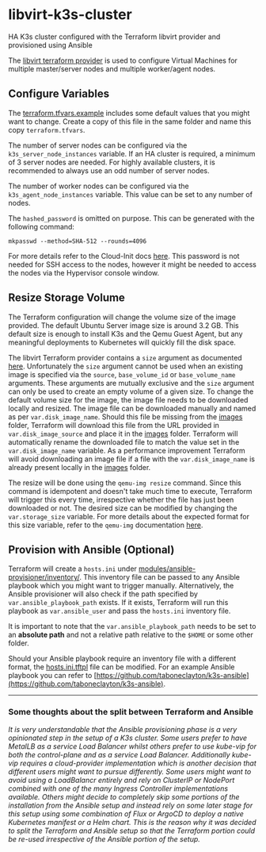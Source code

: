 # libvirt-k3s-cluster
HA K3s cluster configured with the Terraform libvirt provider and provisioned using Ansible

The [libvirt terraform provider](https://registry.terraform.io/providers/dmacvicar/libvirt/latest) is used to configure Virtual Machines for multiple master/server nodes and multiple worker/agent nodes.


## Configure Variables
The [terraform.tfvars.example](./terraform.tfvars.example) includes some default values that you might want to change. Create a copy of this file in the same folder and name this copy `terraform.tfvars`.

The number of server nodes can be configured via the `k3s_server_node_instances` variable. If an HA cluster is required, a minimum of 3 server nodes are needed. For highly available clusters, it is recommended to always use an odd number of server nodes.

The number of worker nodes can be configured via the `k3s_agent_node_instances` variable. This value can be set to any number of nodes.

The `hashed_password` is omitted on purpose. This can be generated with the following command:

 ```mkpasswd --method=SHA-512 --rounds=4096```
 
For more details refer to the Cloud-Init docs [here](https://cloudinit.readthedocs.io/en/0.7.8/topics/examples.html). This password is not needed for SSH access to the nodes, however it might be needed to access the nodes via the Hypervisor console window.


## Resize Storage Volume
The Terraform configuration will change the volume size of the image provided. The default Ubuntu Server image size is  around 3.2 GB. This default size is enough to install K3s and the Qemu Guest Agent, but any meaningful deployments to Kubernetes will quickly fill the disk space.

The libvirt Terraform provider contains a `size` argument as documented [here](https://registry.terraform.io/providers/dmacvicar/libvirt/latest/docs/resources/volume#size). Unfortunately the `size` argument cannot be used when an existing image is specified via the `source`, `base_volume_id` or `base_volume_name` arguments. These arguments are mutually exclusive and the `size` argument can only be used to create an empty volume of a given size. To change the default volume size for the image, the image file needs to be downloaded locally and resized. The image file can be downloaded manually and named as per `var.disk_image_name`. Should this file be missing from the [images](./images/) folder, Terraform will download this file from the URL provided in `var.disk_image_source` and place it in the [images](./images/) folder. Terraform will automatically rename the downloaded file to match the value set in the `var.disk_image_name` variable. As a performance improvement Terraform will avoid downloading an image file if a file with the `var.disk_image_name` is already present locally in the [images](./images/) folder.

The resize will be done using the `qemu-img resize` command. Since this command is idempotent and doesn't take much time to execute, Terraform will trigger this every time, irrespective whether the file has just been downloaded or not. The desired size can be modified by changing the `var.storage_size` variable. For more details about the expected format for this size variable, refer to the `qemu-img` documentation [here](https://qemu.readthedocs.io/en/latest/tools/qemu-img.html#cmdoption-qemu-img-common-opts-s).


## Provision with Ansible (Optional)
Terraform will create a `hosts.ini` under [modules/ansible-provisioner/inventory/](./modules/ansible-provisioner/inventory/). This inventory file can be passed to any Ansible playbook which you might want to trigger manually. Alternatively, the Ansible provisioner will also check if the path specified by `var.ansible_playbook_path` exists. If it exists, Terraform will run this playbook as `var.ansible_user` and pass the `hosts.ini` inventory file.

It is important to note that the `var.ansible_playbook_path` needs to be set to an **absolute path** and not a relative path relative to the `$HOME` or some other folder.

Should your Ansible playbook require an inventory file with a different format, the [hosts.ini.tftpl](modules/ansible-provisioner/templates/hosts.ini.tftpl) file can be modified. For an example Ansible playbook you can refer to [https://github.com/taboneclayton/k3s-ansible](https://github.com/taboneclayton/k3s-ansible).

---

### Some thoughts about the split between Terraform and Ansible 
*It is very understandable that the Ansible provisioning phase is a very opinionated step in the setup of a K3s cluster. Some users prefer to have MetalLB as a service Load Balancer whilst others prefer to use kube-vip for both the control-plane and as a service Load Balancer. Additionally kube-vip requires a cloud-provider implementation which is another decision that different users might want to pursue differently. Some users might want to avoid using a LoadBalancr entirely and rely on ClusterIP or NodePort combined with one of the many Ingress Controller implementations available. Others might decide to completely skip some portions of the installation from the Ansible setup and instead rely on some later stage for this setup using some combination of Flux or ArgoCD to deploy a native Kubernetes manifest or a Helm chart. This is the reason why it was decided to split the Terraform and Ansible setup so that the Terraform portion could be re-used irrespective of the Ansible portion of the setup.*